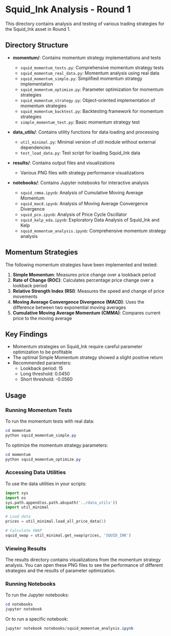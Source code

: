 # Squid_Ink Analysis - Round 1

This directory contains analysis and testing of various trading strategies for the Squid_Ink asset in Round 1.

## Directory Structure

- **momentum/**: Contains momentum strategy implementations and tests
  - `squid_momentum_tests.py`: Comprehensive momentum strategy tests
  - `squid_momentum_real_data.py`: Momentum analysis using real data
  - `squid_momentum_simple.py`: Simplified momentum strategy implementation
  - `squid_momentum_optimize.py`: Parameter optimization for momentum strategies
  - `squid_momentum_strategy.py`: Object-oriented implementation of momentum strategies
  - `squid_momentum_backtest.py`: Backtesting framework for momentum strategies
  - `simple_momentum_test.py`: Basic momentum strategy test

- **data_utils/**: Contains utility functions for data loading and processing
  - `util_minimal.py`: Minimal version of util module without external dependencies
  - `test_load_data.py`: Test script for loading Squid_Ink data

- **results/**: Contains output files and visualizations
  - Various PNG files with strategy performance visualizations

- **notebooks/**: Contains Jupyter notebooks for interactive analysis
  - `squid_cmma.ipynb`: Analysis of Cumulative Moving Average Momentum
  - `squid_macd.ipynb`: Analysis of Moving Average Convergence Divergence
  - `squid_pco.ipynb`: Analysis of Price Cycle Oscillator
  - `squid_kelp_eda.ipynb`: Exploratory Data Analysis of Squid_Ink and Kelp
  - `squid_momentum_analysis.ipynb`: Comprehensive momentum strategy analysis

## Momentum Strategies

The following momentum strategies have been implemented and tested:

1. **Simple Momentum**: Measures price change over a lookback period
2. **Rate of Change (ROC)**: Calculates percentage price change over a lookback period
3. **Relative Strength Index (RSI)**: Measures the speed and change of price movements
4. **Moving Average Convergence Divergence (MACD)**: Uses the difference between two exponential moving averages
5. **Cumulative Moving Average Momentum (CMMA)**: Compares current price to the moving average

## Key Findings

- Momentum strategies on Squid_Ink require careful parameter optimization to be profitable
- The optimal Simple Momentum strategy showed a slight positive return
- Recommended parameters:
  - Lookback period: 15
  - Long threshold: 0.0450
  - Short threshold: -0.0560

## Usage

### Running Momentum Tests

To run the momentum tests with real data:

```powershell
cd momentum
python squid_momentum_simple.py
```

To optimize the momentum strategy parameters:

```powershell
cd momentum
python squid_momentum_optimize.py
```

### Accessing Data Utilities

To use the data utilities in your scripts:

```python
import sys
import os
sys.path.append(os.path.abspath('../data_utils'))
import util_minimal

# Load data
prices = util_minimal.load_all_price_data(1)

# Calculate VWAP
squid_vwap = util_minimal.get_vwap(prices, 'SQUID_INK')
```

### Viewing Results

The results directory contains visualizations from the momentum strategy analysis. You can open these PNG files to see the performance of different strategies and the results of parameter optimization.

### Running Notebooks

To run the Jupyter notebooks:

```powershell
cd notebooks
jupyter notebook
```

Or to run a specific notebook:

```powershell
jupyter notebook notebooks/squid_momentum_analysis.ipynb
```
